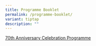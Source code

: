 ```yaml
---
title: Programme Booklet
permalink: /programme-booklet/
variant: tiptap
description: ""
---
```

<p></p>
<p></p>
<p><a href="/files/70AV_Celebration_eProg_Booklet_2024.pdf" rel="noopener noreferrer nofollow" target="_blank">70th Anniversary Celebration Programme</a>
</p>